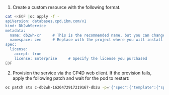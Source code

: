 1. Create a custom resource with the following format.

```bash
cat <<EOF |oc apply -f -
apiVersion: databases.cpd.ibm.com/v1
kind: Db2whService
metadata:
  name: db2wh-cr     # This is the recommended name, but you can change it
  namespace: zen     # Replace with the project where you will install Db2 Warehouse
spec:
  license:
    accept: true
    license: Enterprise     # Specify the license you purchased
EOF
```

2. Provision the service via the CP4D web client. If the provision fails, apply the following patch and wait for the pod to restart:
```bash
oc patch sts c-db2wh-1626472917219167-db2u -p='{"spec":{"template":{"spec":{"containers":[{"name":"db2u","tty":false}]}}}}}'
```
